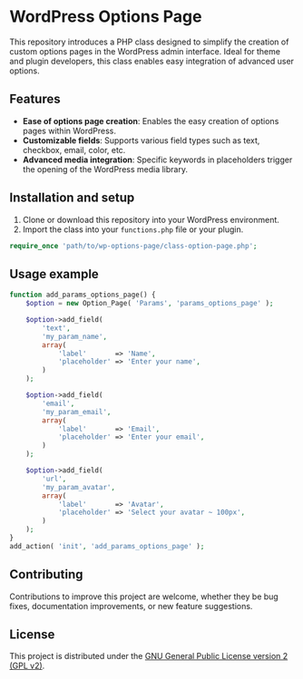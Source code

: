 # WordPress Options Page

This repository introduces a PHP class designed to simplify the creation of custom options pages in the WordPress admin interface. Ideal for theme and plugin developers, this class enables easy integration of advanced user options.

## Features

- **Ease of options page creation**: Enables the easy creation of options pages within WordPress.
- **Customizable fields**: Supports various field types such as text, checkbox, email, color, etc.
- **Advanced media integration**: Specific keywords in placeholders trigger the opening of the WordPress media library.

## Installation and setup

1. Clone or download this repository into your WordPress environment.
2. Import the class into your `functions.php` file or your plugin.

```php
require_once 'path/to/wp-options-page/class-option-page.php';
```

## Usage example

```php
function add_params_options_page() {
    $option = new Option_Page( 'Params', 'params_options_page' );

    $option->add_field(
        'text',
        'my_param_name',
        array(
            'label'       => 'Name',
            'placeholder' => 'Enter your name',
        )
    );

    $option->add_field(
        'email',
        'my_param_email',
        array(
            'label'       => 'Email',
            'placeholder' => 'Enter your email',
        )
    );

    $option->add_field(
        'url',
        'my_param_avatar',
        array(
            'label'       => 'Avatar',
            'placeholder' => 'Select your avatar ~ 100px',
        )
    );
}
add_action( 'init', 'add_params_options_page' );
```

## Contributing

Contributions to improve this project are welcome, whether they be bug fixes, documentation improvements, or new feature suggestions.

## License

This project is distributed under the [GNU General Public License version 2 (GPL v2)](LICENSE).
